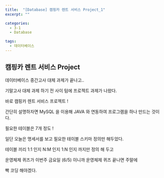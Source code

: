 ```yaml
---
title:  "[Database] 캠핑카 렌트 서비스 Project_1"
excerpt: ""

categories:
  - 3-1
  - Database

tags:
  - 데이터베이스
---
```


## 캠핑카 렌트 서비스 Project

데이터베이스 중간고사 대체 과제가 끝나고..

기말고사 대체 과제 하기 전 사이 텀에 프로젝트 과제가 나왔다.

바로 캠핑카 렌트 서비스 프로젝트 !

간단히 설명하자면 MySQL 을 이용해 JAVA 와 연동하여 프로그램을 하나 만드는 것이다.

필요한 테이블은 7개 정도 !

일단 오늘은 명세서를 보고 필요한 테이블 스키마 정의만 해두었다.

테이블 끼리 1:1 인지 N:M 인지 1:N 인지 까지만 정의 해 두고

운영체제 퀴즈가 이번주 금요일 (6/5) 이니까 운영체제 퀴즈 끝나면 주말에

빡 코딩 해야겠다.

